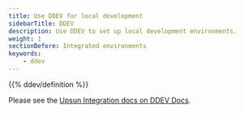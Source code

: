 ```yaml
---
title: Use DDEV for local development
sidebarTitle: DDEV
description: Use DDEV to set up local development environments.
weight: 1
sectionBefore: Integrated environments
keywords:
    - ddev
---
```


{{% ddev/definition %}}

Please see the [Upsun Integration docs on DDEV Docs](https://ddev.readthedocs.io/en/stable/users/providers/upsun/).
